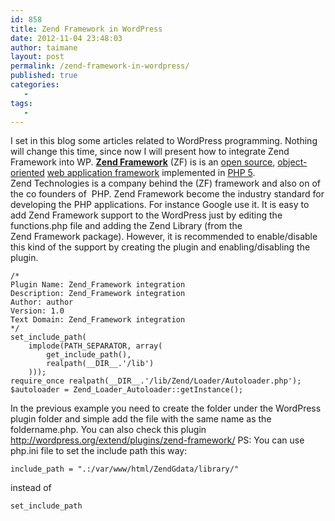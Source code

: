 ```yaml
---
id: 858
title: Zend Framework in WordPress
date: 2012-11-04 23:48:03
author: taimane
layout: post
permalink: /zend-framework-in-wordpress/
published: true
categories:
   -
tags:
   -
---
```

I set in this blog some articles related to WordPress programming. Nothing will change this time, since now I will present how to integrate Zend Framework into WP.
<a rel="nofollow" href="http://wordpress.org/extend/plugins/zend-framework/"><strong>Zend Framework</strong></a> (ZF) is is an <a title="Open source" href="http://en.wikipedia.org/wiki/Open_source">open source</a>, <a title="Object-oriented" href="http://en.wikipedia.org/wiki/Object-oriented">object-oriented</a> <a title="Web application framework" href="http://en.wikipedia.org/wiki/Web_application_framework">web application framework</a> implemented in <a title="PHP 5" href="http://en.wikipedia.org/wiki/PHP_5">PHP 5</a>.
Zend Technologies is a company behind the (ZF) framework and also on of the co founders of  PHP.
Zend Framework become the industry standard for developing the PHP applications. For instance Google use it.
It is easy to add Zend Framework support to the WordPress just by editing the functions.php file and adding the Zend Library (from the Zend Framework package).
However, it is recommended to enable/disable this kind of the support by creating the plugin and enabling/disabling the plugin.
```
/*
Plugin Name: Zend_Framework integration
Description: Zend_Framework integration
Author: author
Version: 1.0
Text Domain: Zend_Framework integration
*/
set_include_path(
	implode(PATH_SEPARATOR, array(
		get_include_path(),
		realpath(__DIR__.'/lib')
	)));
require_once realpath(__DIR__.'/lib/Zend/Loader/Autoloader.php');
$autoloader = Zend_Loader_Autoloader::getInstance();
```
In the previous example you need to create the folder under the WordPress plugin folder and simple add the file with the same name as the foldername.php.
You can also check this plugin http://wordpress.org/extend/plugins/zend-framework/
PS: You can use php.ini file to set the include path this way:
```
include_path = ".:/var/www/html/ZendGdata/library/" 
```
instead of
```
set_include_path
```